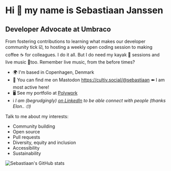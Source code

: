 Hi 👋 my name is Sebastiaan Janssen
====================================

Developer Advocate at Umbraco
--------------------------------

From fostering contributions to learning what makes our developer community tick ☑️, to hosting a weekly open coding session to making coffee ☕ for colleagues. I do it all. But I do need my kayak 🛶 sessions and live music 🎸too. Remember live music, from the before times?

- 🌍 I'm based in Copenhagen, Denmark
- 🐘 You can find me on Mastodon <a rel="me" href="https://cultiv.social/@sebastiaan">https://cultiv.social/@sebastiaan</a> ⬅️ I am most active here!
- 🖥️ See my portfolio at [Polywork](http://www.polywork.com/cultiv)
- ℹ️ _I am (begrudgingly) <a href="https://www.linkedin.com/in/cultiv/">on LinkedIn</a> to be able connect with people (thanks Elon.. 🙄)_

Talk to me about my interests:
- Community building
- Open source
- Pull requests
- Diversity, equity and inclusion
- Accessibility
- Sustainability

![Sebastiaan's GitHub stats](https://github-readme-stats.vercel.app/api?username=nul800sebastiaan&show_icons=true&theme=transparent)
